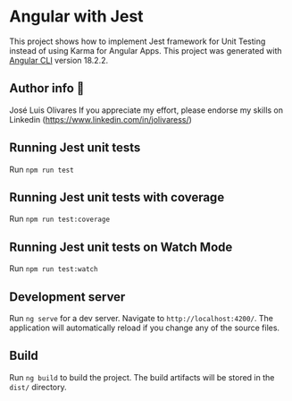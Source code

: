 # Angular with Jest

This project shows how to implement Jest framework for Unit Testing instead of using Karma for Angular Apps. This project was generated with [Angular CLI](https://github.com/angular/angular-cli) version 18.2.2.

## Author info :ninja:
José Luis Olivares 
If you appreciate my effort, please endorse my skills on Linkedin (https://www.linkedin.com/in/jolivaress/)

## Running Jest unit tests

Run `npm run test` 

## Running Jest unit tests with coverage

Run `npm run test:coverage` 


## Running Jest unit tests on Watch Mode

Run `npm run test:watch` 



## Development server

Run `ng serve` for a dev server. Navigate to `http://localhost:4200/`. The application will automatically reload if you change any of the source files.


## Build

Run `ng build` to build the project. The build artifacts will be stored in the `dist/` directory.




